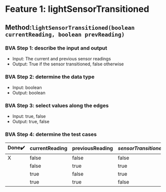 # Feature 1: lightSensorTransitioned

## Method:`lightSensorTransitioned(boolean currentReading, boolean prevReading)`

### BVA Step 1: describe the input and output

* Input: The current and previous sensor readings
* Output: True if the sensor transitioned, false otherwise

### BVA Step 2: determine the data type

* Input: boolean
* Output: boolean

### BVA Step 3: select values along the edges

* Input: true, false
* Output: true, false

### BVA Step 4: determine the test cases


| Done:heavy_check_mark: | currentReading | previousReading | *sensorTransitioned* |
| ------------------------ | ---------------- | ----------------- | ---------------------- |
|      X                  | false          | false           | false                |
|                        | false          | true            | true                 |
|                        | true           | false           | true                 |
|                        | true           | true            | false                |
